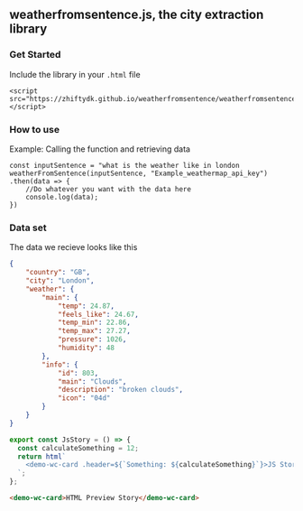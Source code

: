 ## weatherfromsentence.js, the city extraction library
### Get Started
Include the library in your `.html` file
```JS
<script src="https://zhiftydk.github.io/weatherfromsentence/weatherfromsentence.js"></script>
```

### How to use
Example: Calling the function and retrieving data
```JS
const inputSentence = "what is the weather like in london
weatherFromSentence(inputSentence, "Example_weathermap_api_key")
.then(data => {
    //Do whatever you want with the data here
    console.log(data);
})
```

### Data set
The data we recieve looks like this
```JSON
{
    "country": "GB",
    "city": "London",
    "weather": {
        "main": {
            "temp": 24.87,
            "feels_like": 24.67,
            "temp_min": 22.86,
            "temp_max": 27.27,
            "pressure": 1026,
            "humidity": 48
        },
        "info": {
            "id": 803,
            "main": "Clouds",
            "description": "broken clouds",
            "icon": "04d"
        }
    }
}
```

```js story
export const JsStory = () => {
  const calculateSomething = 12;
  return html`
    <demo-wc-card .header=${`Something: ${calculateSomething}`}>JS Story</demo-wc-card>
  `;
};
```
```html preview-story
<demo-wc-card>HTML Preview Story</demo-wc-card>
```
